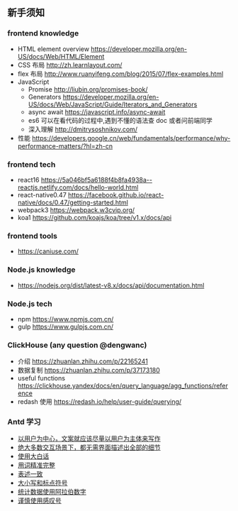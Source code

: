 ## 新手须知

### frontend knowledge
* HTML element overview https://developer.mozilla.org/en-US/docs/Web/HTML/Element
* CSS 布局 http://zh.learnlayout.com/ 
* flex 布局 http://www.ruanyifeng.com/blog/2015/07/flex-examples.html
* JavaScript
    * Promise http://liubin.org/promises-book/
    * Generators https://developer.mozilla.org/en-US/docs/Web/JavaScript/Guide/Iterators_and_Generators
    * async await https://javascript.info/async-await
    * es6 可以在看代码的过程中,遇到不懂的语法查 doc 或者问前端同学
    * 深入理解 http://dmitrysoshnikov.com/
* 性能 https://developers.google.cn/web/fundamentals/performance/why-performance-matters/?hl=zh-cn

### frontend tech
* react16 https://5a046bf5a6188f4b8fa4938a--reactjs.netlify.com/docs/hello-world.html
* react-native0.47 https://facebook.github.io/react-native/docs/0.47/getting-started.html
* webpack3 https://webpack.w3cvip.org/
* koa1 https://github.com/koajs/koa/tree/v1.x/docs/api

### frontend tools
* https://caniuse.com/

### Node.js knowledge
* https://nodejs.org/dist/latest-v8.x/docs/api/documentation.html

### Node.js tech
* npm https://www.npmjs.com.cn/
* gulp https://www.gulpjs.com.cn/

### ClickHouse (any question @dengwanc)
* 介绍 https://zhuanlan.zhihu.com/p/22165241
* 数据复制 https://zhuanlan.zhihu.com/p/37173180
* useful functions https://clickhouse.yandex/docs/en/query_language/agg_functions/reference
* redash 使用 https://redash.io/help/user-guide/querying/


### Antd 学习
* [以用户为中心，文案就应该尽量以用户为主体来写作](https://ant.design/docs/spec/copywriting-cn#%E6%98%8E%E7%A1%AE%E8%A1%A8%E8%BF%B0%E7%AB%8B%E8%B6%B3%E7%82%B9)
* [绝大多数交互场景下，都无需界面描述出全部的细节](https://ant.design/docs/spec/copywriting-cn#%E7%B2%BE%E7%AE%80%E8%AF%AD%E5%8F%A5)
* [使用大白话](https://ant.design/docs/spec/copywriting-cn#%E4%BD%BF%E7%94%A8%E7%94%A8%E6%88%B7%E7%86%9F%E6%82%89%E7%9A%84%E8%AF%AD%E8%A8%80)
* [用词精准完整](https://ant.design/docs/spec/copywriting-cn#%E7%94%A8%E8%AF%8D%E7%B2%BE%E5%87%86%E5%AE%8C%E6%95%B4)
* [表述一致](https://ant.design/docs/spec/copywriting-cn#%E8%A1%A8%E8%BF%B0%E4%B8%80%E8%87%B4)
* [大小写和标点符号](https://ant.design/docs/spec/copywriting-cn#%E5%A4%A7%E5%B0%8F%E5%86%99%E5%92%8C%E6%A0%87%E7%82%B9%E7%AC%A6%E5%8F%B7)
* [统计数据使用阿拉伯数字](https://ant.design/docs/spec/copywriting-cn#%E7%BB%9F%E8%AE%A1%E6%95%B0%E6%8D%AE%E4%BD%BF%E7%94%A8%E9%98%BF%E6%8B%89%E4%BC%AF%E6%95%B0%E5%AD%97)
* [谨慎使用感叹号](https://ant.design/docs/spec/copywriting-cn#%E8%B0%A8%E6%85%8E%E4%BD%BF%E7%94%A8%E6%84%9F%E5%8F%B9%E5%8F%B7)